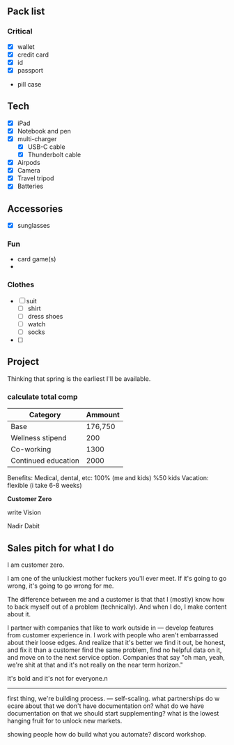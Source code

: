 ## Pack list

### Critical

- [x] wallet
- [x] credit card
- [x] id
- [x] passport
- pill case

## Tech

- [x] iPad
- [x] Notebook and pen
- [x] multi-charger
  - [x] USB-C cable
  - [x] Thunderbolt cable
- [x] Airpods
- [x] Camera
- [x] Travel tripod
- [x] Batteries

## Accessories

- [x] sunglasses

### Fun

- card game(s)
-

### Clothes

- [ ] suit
  - [ ] shirt
  - [ ] dress shoes
  - [ ] watch
  - [ ] socks
- [ ]

## Project

Thinking that spring is the earliest I'll be available.

### calculate total comp

| Category            | Ammount |
| ------------------- | ------- |
| Base                | 176,750 |
| Wellness stipend    | 200     |
| Co-working          | 1300    |
| Continued education | 2000    |

Benefits:
Medical, dental, etc: 100% (me and kids) %50 kids
Vacation: flexible (i take 6-8 weeks)

**Customer Zero**

write Vision

Nadir Dabit

## Sales pitch for what I do

I am customer zero.

I am one of the unluckiest mother fuckers you'll ever meet.
If it's going to go wrong, it's going to go wrong for me.

The difference between me and a customer is that that I (mostly) know how to back myself out of a problem (technically). And when I do, I make content about it.

I partner with companies that like to work outside in — develop features from customer experience in. I work with people who aren't embarrassed about their loose edges. And realize that it's better we find it out, be honest, and fix it than a customer find the same problem, find no helpful data on it, and move on to the next service option. Companies that say "oh man, yeah, we're shit at that and it's not really on the near term horizon."

It's bold and it's not for everyone.n

---

first thing, we're building process. — self-scaling.
what partnerships do w ecare about that we don't have documentation on?
what do we have documentation on that we should start supplementing?
what is the lowest hanging fruit for to unlock new markets.

showing people how do build what you automate?
discord workshop.
